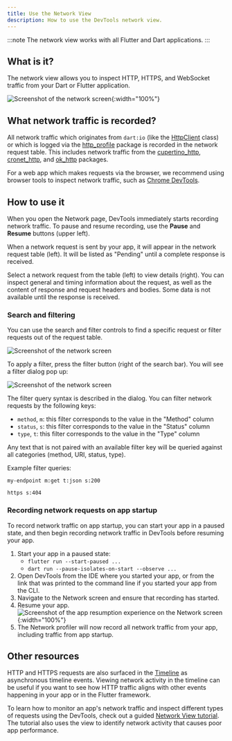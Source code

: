 ```yaml
---
title: Use the Network View
description: How to use the DevTools network view.
---
```


:::note
The network view works with all Flutter and Dart applications.
:::

## What is it?

The network view allows you to inspect HTTP, HTTPS, and WebSocket traffic from
your Dart or Flutter application.

![Screenshot of the network screen](/assets/images/docs/tools/devtools/network_screenshot.png){:width="100%"}

## What network traffic is recorded?

All network traffic which originates from `dart:io` (like the [HttpClient][]
class) or which is logged via the [http_profile][] package is recorded in the
network request table. This includes network traffic from the
[cupertino_http][], [cronet_http][], and [ok_http][] packages.

For a web app which makes requests via the browser, we recommend using browser
tools to inspect network traffic, such as [Chrome DevTools][].

## How to use it

When you open the Network page, DevTools immediately starts recording network
traffic. To pause and resume recording, use the **Pause** and **Resume**
buttons (upper left).

When a network request is sent by your app, it will appear in the network
request table (left). It will be listed as "Pending" until a complete response
is received.

Select a network request from the table (left) to view details (right). You can
inspect general and timing information about the request, as well as the content
of response and request headers and bodies. Some data is not available until
the response is received.

### Search and filtering

You can use the search and filter controls to find a specific request or filter
requests out of the request table.

![Screenshot of the network screen](/assets/images/docs/tools/devtools/network_search_and_filter.png)

To apply a filter, press the filter button (right of the search bar). You will
see a filter dialog pop up:

![Screenshot of the network screen](/assets/images/docs/tools/devtools/network_filter_dialog.png)

The filter query syntax is described in the dialog. You can filter network
requests by the following keys:
* `method`, `m`: this filter corresponds to the value in the "Method" column
* `status`, `s`: this filter corresponds to the value in the "Status" column
* `type`, `t`: this filter corresponds to the value in the "Type" column

Any text that is not paired with an available filter key will be queried against
all categories (method, URI, status, type).

Example filter queries:

```plaintext
my-endpoint m:get t:json s:200
```

```plaintext
https s:404
```

### Recording network requests on app startup

To record network traffic on app startup, you can start your app in a paused
state, and then begin recording network traffic in DevTools
before resuming your app.

1. Start your app in a paused state:
    * `flutter run --start-paused ...`
    * `dart run --pause-isolates-on-start --observe ...`
2. Open DevTools from the IDE where you started your app, or from the link that
   was printed to the command line if you started your app from the CLI.
3. Navigate to the Network screen and ensure that recording has started.
4. Resume your app.
   ![Screenshot of the app resumption experience on the Network screen](/assets/images/docs/tools/devtools/network_startup_resume.png){:width="100%"}
5. The Network profiler will now record all network traffic from your app,
   including traffic from app startup.

## Other resources

HTTP and HTTPS requests are also surfaced in the [Timeline][timeline] as
asynchronous timeline events. Viewing network activity in the timeline can be
useful if you want to see how HTTP traffic aligns with other events happening
in your app or in the Flutter framework.

To learn how to monitor an app's network traffic and inspect
different types of requests using the DevTools,
check out a guided [Network View tutorial][network-tutorial].
The tutorial also uses the view to identify network activity that
causes poor app performance.

[HttpClient]: https://api.dart.dev/dart-io/HttpClient-class.html
[http_profile]: https://pub.dev/packages/http_profile
[cupertino_http]: https://pub.dev/packages/cupertino_http
[cronet_http]: https://pub.dev/packages/cronet_http
[ok_http]: https://pub.dev/packages/ok_http
[Chrome DevTools]: https://developer.chrome.com/docs/devtools/network
[timeline]: /tools/devtools/performance#timeline-events-tab
[network-tutorial]: {{site.medium}}/@fluttergems/mastering-dart-flutter-devtools-network-view-part-4-of-8-afce2463687c
